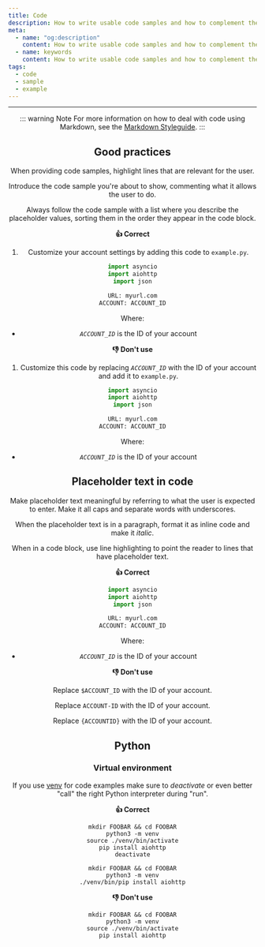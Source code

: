 ```yaml
---
title: Code
description: How to write usable code samples and how to complement them with useful information.
meta:
  - name: "og:description"
    content: How to write usable code samples and how to complement them with useful information
  - name: keywords
    content: How to write usable code samples and how to complement them with useful information
tags:
  - code
  - sample
  - example
---
```


<Header/>

---


::: warning Note
For more information on how to deal with code using Markdown, see the [Markdown Styleguide](https://ocular-d.github.io/styleguide-markdown/code.html "Link to ocular-d Markdown Styleguide").
:::

## Good practices

When providing code samples, highlight lines that are relevant for the user.

Introduce the code sample you're about to show, commenting what it allows the user to do.

Always follow the code sample with a list where you describe the placeholder values, sorting them in the order they appear in the code block.

**:thumbsup: Correct**

1. Customize your account settings by adding this code to `example.py`.

```python {6}
import asyncio
import aiohttp
import json

URL: myurl.com
ACCOUNT: ACCOUNT_ID
```

Where:

- *`ACCOUNT_ID`* is the ID of your account

**:thumbsdown: Don't use**

1. Customize this code by replacing *`ACCOUNT_ID`* with the ID of your account and add it to `example.py`.

```python
import asyncio
import aiohttp
import json

URL: myurl.com
ACCOUNT: ACCOUNT_ID
```

Where:

- *`ACCOUNT_ID`* is the ID of your account

## Placeholder text in code

Make placeholder text meaningful by referring to what the user is expected to enter.
Make it all caps and separate words with underscores.

When the placeholder text is in a paragraph, format it as inline code and make it *italic*.

When in a code block, use line highlighting to point the reader to lines that have placeholder text.

**:thumbsup: Correct**

```python
import asyncio
import aiohttp
import json

URL: myurl.com
ACCOUNT: ACCOUNT_ID
```

Where:

- *`ACCOUNT_ID`* is the ID of your account

**:thumbsdown: Don't use**

Replace `$ACCOUNT_ID` with the ID of your account.

Replace `ACCOUNT-ID` with the ID of your account.

Replace `{ACCOUNTID}` with the ID of your account.

## Python

### Virtual environment

If you use [venv](https://docs.python.org/3/library/venv.html#module-venv "Link to venv library") for code examples make sure
to *deactivate* or even better "call" the right Python interpreter during "run".

**:thumbsup: Correct**

```shell {5}
mkdir FOOBAR && cd FOOBAR
python3 -m venv
source ./venv/bin/activate
pip install aiohttp
deactivate
```

```shell
mkdir FOOBAR && cd FOOBAR
python3 -m venv
./venv/bin/pip install aiohttp
```

**:thumbsdown: Don't use**

```shell
mkdir FOOBAR && cd FOOBAR
python3 -m venv
source ./venv/bin/activate
pip install aiohttp
```


